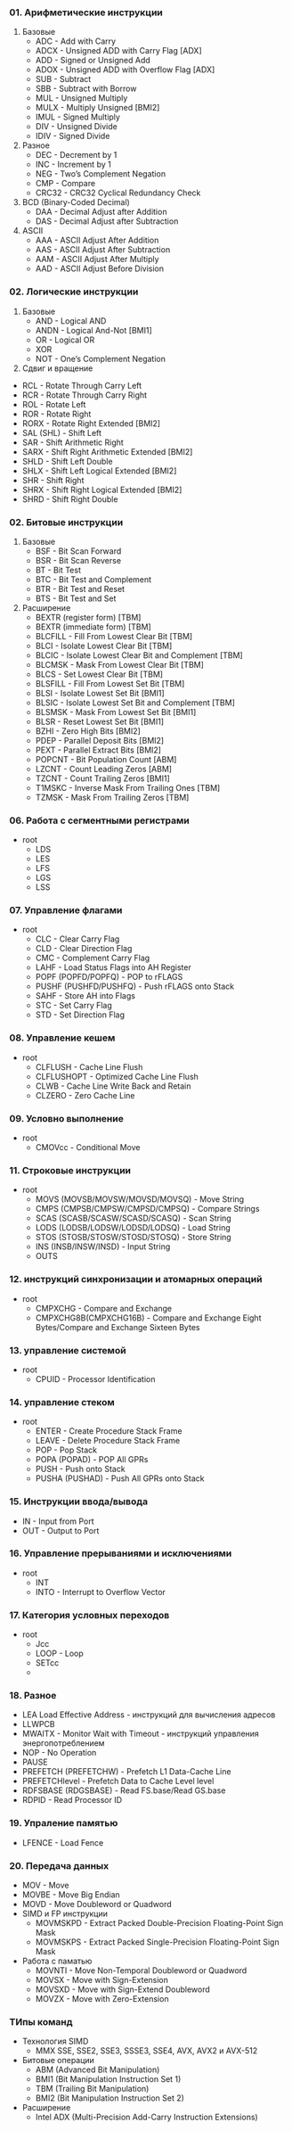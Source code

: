 ### 01. Арифметические инструкции
1. Базовые
   - ADC - Add with Carry
   - ADCX - Unsigned ADD with Carry Flag [ADX]
   - ADD - Signed or Unsigned Add
   - ADOX - Unsigned ADD with Overflow Flag [ADX]
   - SUB - Subtract 
   - SBB - Subtract with Borrow
   - MUL - Unsigned Multiply
   - MULX - Multiply Unsigned [BMI2]
   - IMUL - Signed Multiply
   - DIV - Unsigned Divide
   - IDIV - Signed Divide     
3. Разное
    - DEC - Decrement by 1
    - INC - Increment by 1
    - NEG - Two’s Complement Negation
    - CMP - Compare
    - CRC32 - CRC32 Cyclical Redundancy Check
4. BCD (Binary-Coded Decimal)
    - DAA - Decimal Adjust after Addition
    - DAS - Decimal Adjust after Subtraction
5. ASCII
    - AAA - ASCII Adjust After Addition
    - AAS - ASCII Adjust After Subtraction
    - AAM - ASCII Adjust After Multiply
    - AAD - ASCII Adjust Before Division
      
### 02. Логические инструкции
1. Базовые
   - AND - Logical AND
   - ANDN - Logical And-Not [BMI1]
   - OR - Logical OR
   - XOR
   - NOT - One’s Complement Negation
2. Сдвиг и вращение
  - RCL - Rotate Through Carry Left
  - RCR - Rotate Through Carry Right
  - ROL - Rotate Left
  - ROR - Rotate Right
  - RORX - Rotate Right Extended [BMI2]
  - SAL (SHL) - Shift Left
  - SAR - Shift Arithmetic Right
  - SARX - Shift Right Arithmetic Extended [BMI2]
  - SHLD - Shift Left Double
  - SHLX - Shift Left Logical Extended [BMI2]
  - SHR - Shift Right
  - SHRX - Shift Right Logical Extended [BMI2]
  - SHRD - Shift Right Double
         
### 02. Битовые инструкции
1. Базовые
   - BSF - Bit Scan Forward
   - BSR - Bit Scan Reverse
   - BT - Bit Test
   - BTC - Bit Test and Complement
   - BTR - Bit Test and Reset
   - BTS - Bit Test and Set
2. Расширение
   - BEXTR (register form) [TBM]
   - BEXTR (immediate form) [TBM]
   - BLCFILL - Fill From Lowest Clear Bit [TBM]
   - BLCI - Isolate Lowest Clear Bit [TBM]
   - BLCIC -  Isolate Lowest Clear Bit and Complement [TBM]
   - BLCMSK - Mask From Lowest Clear Bit [TBM]
   - BLCS - Set Lowest Clear Bit [TBM]
   - BLSFILL - Fill From Lowest Set Bit [TBM]
   - BLSI - Isolate Lowest Set Bit [BMI1]
   - BLSIC - Isolate Lowest Set Bit and Complement [TBM]
   - BLSMSK - Mask From Lowest Set Bit [BMI1]
   - BLSR - Reset Lowest Set Bit [BMI1]
   - BZHI - Zero High Bits [BMI2]
   - PDEP - Parallel Deposit Bits [BMI2]
   - PEXT - Parallel Extract Bits [BMI2]
   - POPCNT - Bit Population Count [ABM]
   - LZCNT - Count Leading Zeros [ABM]
   - TZCNT - Count Trailing Zeros [BMI1]
   - T1MSKC - Inverse Mask From Trailing Ones [TBM]
   - TZMSK - Mask From Trailing Zeros [TBM]


  
### 06. Работа с сегментными регистрами
- root
  - LDS
  - LES
  - LFS
  - LGS
  - LSS

### 07. Управление флагами
- root
   - CLC - Clear Carry Flag
   - CLD - Clear Direction Flag
   - CMC - Complement Carry Flag
   - LAHF - Load Status Flags into AH Register
   - POPF (POPFD/POPFQ) - POP to rFLAGS
   - PUSHF (PUSHFD/PUSHFQ) - Push rFLAGS onto Stack
   - SAHF - Store AH into Flags
   - STC - Set Carry Flag
   - STD - Set Direction Flag



### 08. Управление кешем
- root
   - CLFLUSH - Cache Line Flush
   - CLFLUSHOPT - Optimized Cache Line Flush
   - CLWB - Cache Line Write Back and Retain
   - CLZERO - Zero Cache Line

### 09. Условно выполнение
- root
   - CMOVcc - Conditional Move


   
### 11. Строковые инструкции
- root
    - MOVS (MOVSB/MOVSW/MOVSD/MOVSQ) - Move String
    - CMPS (CMPSB/CMPSW/CMPSD/CMPSQ) - Compare Strings
    - SCAS (SCASB/SCASW/SCASD/SCASQ) - Scan String
    - LODS (LODSB/LODSW/LODSD/LODSQ) - Load String
    - STOS (STOSB/STOSW/STOSD/STOSQ) - Store String
    - INS (INSB/INSW/INSD) - Input String
    - OUTS
   
### 12. инструкций синхронизации и атомарных операций
- root
    - CMPXCHG - Compare and Exchange
    - CMPXCHG8B(CMPXCHG16B) - Compare and Exchange Eight Bytes/Compare and Exchange Sixteen Bytes
   
### 13. управление системой
- root
    - CPUID - Processor Identification
### 14. управление стеком
- root
   - ENTER - Create Procedure Stack Frame
   - LEAVE - Delete Procedure Stack Frame
   - POP - Pop Stack
   - POPA (POPAD) - POP All GPRs
   - PUSH - Push onto Stack
   - PUSHA (PUSHAD) - Push All GPRs onto Stack

     
### 15. Инструкции ввода/вывода
- IN - Input from Port
- OUT - Output to Port

### 16. Управление прерываниями и исключениями
- root
  - INT
  - INTO - Interrupt to Overflow Vector
 
### 17. Категория уcловных переходов
- root
  - Jcc
  - LOOP - Loop
  - SETcc
  - 

### 18. Разное
- LEA Load Effective Address - инструкций для вычисления адресов
- LLWPCB
- MWAITX - Monitor Wait with Timeout - инструкций управления энергопотреблением
- NOP - No Operation
- PAUSE
- PREFETCH (PREFETCHW) - Prefetch L1 Data-Cache Line
- PREFETCHlevel - Prefetch Data to Cache Level level
- RDFSBASE (RDGSBASE) - Read FS.base/Read GS.base
- RDPID - Read Processor ID



### 19. Упраление памятью
- LFENCE - Load Fence

### 20. Передача данных
- MOV - Move
- MOVBE - Move Big Endian
- MOVD - Move Doubleword or Quadword
- SIMD и FP инструкции
  - MOVMSKPD - Extract Packed Double-Precision Floating-Point Sign Mask
  - MOVMSKPS - Extract Packed Single-Precision Floating-Point Sign Mask
- Работа с паматью
  - MOVNTI - Move Non-Temporal Doubleword or Quadword
  - MOVSX - Move with Sign-Extension
  - MOVSXD - Move with Sign-Extend Doubleword
  - MOVZX - Move with Zero-Extension

### ТИпы команд
- Технология SIMD
  - MMX SSE, SSE2, SSE3, SSSE3, SSE4, AVX, AVX2 и AVX-512
- Битовые операции
  - ABM (Advanced Bit Manipulation)
  - BMI1 (Bit Manipulation Instruction Set 1)
  - TBM (Trailing Bit Manipulation)
  - BMI2 (Bit Manipulation Instruction Set 2)
- Расширение
  - Intel ADX (Multi-Precision Add-Carry Instruction Extensions)
